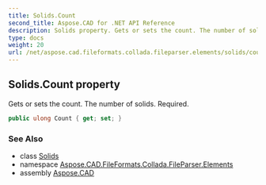 ```yaml
---
title: Solids.Count
second_title: Aspose.CAD for .NET API Reference
description: Solids property. Gets or sets the count. The number of solids. Required
type: docs
weight: 20
url: /net/aspose.cad.fileformats.collada.fileparser.elements/solids/count/
---
```

## Solids.Count property

Gets or sets the count. The number of solids. Required.

```csharp
public ulong Count { get; set; }
```

### See Also

* class [Solids](../)
* namespace [Aspose.CAD.FileFormats.Collada.FileParser.Elements](../../solids/)
* assembly [Aspose.CAD](../../../)


